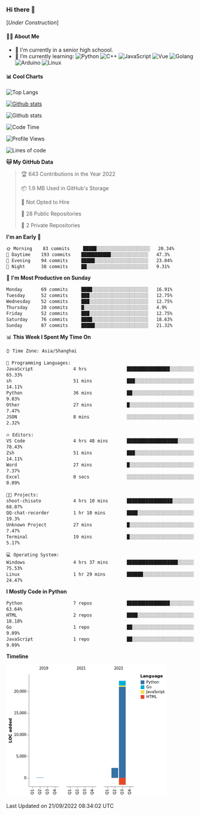 ### Hi there 👋

\[*Under Construction*\]

<!--
**NoNormalCreeper/NoNormalCreeper** is a ✨ _special_ ✨ repository because its `README.md` (this file) appears on your GitHub profile.

Here are some ideas to get you started:

- 🔭 I’m currently working on ...
- 🌱 I’m currently learning ...
- 👯 I’m looking to collaborate on ...
- 🤔 I’m looking for help with ...
- 💬 Ask me about ...
- 📫 How to reach me: ...
- 😄 Pronouns: ...
- ⚡ Fun fact: ...
-->

#### 👩‍💻 About Me

- 🏫 I'm currently in a senior high schoool.
- 🌱 I’m currently learning: 
![Python](https://img.shields.io/badge/-Python-blue?style=flat-square&logo=Python&logoColor=fff)
![C++](https://img.shields.io/badge/-C%2B%2B-00599C?style=flat-square&logo=C%2B%2B&logoColor=fff)
![JavaScript](https://img.shields.io/badge/-JavaScript-ffca18?style=flat-square&logo=JavaScript&logoColor=fff)
![Vue](https://img.shields.io/badge/-Vue-4FC08D?style=flat-square&logo=Vue.js&logoColor=fff)
![Golang](https://img.shields.io/badge/-Go-007d9c?style=flat-square&logo=Go&logoColor=fff)
![Arduino](https://img.shields.io/badge/-Arduino-00979D?style=flat-square&logo=Arduino&logoColor=fff)
![Linux](https://img.shields.io/badge/-Linux-FCC624?style=flat-square&logo=Linux&logoColor=fff)

#### 📊 Cool Charts

![Top Langs](https://github-readme-stats.vercel.app/api/top-langs/?username=NoNormalCreeper&layout=compact)

[![Github stats](https://github-readme-stats.vercel.app/api?username=NoNormalCreeper&show_icons=true)](https://github.com/anuraghazra/github-readme-stats)

![Github stats](https://github-profile-trophy.vercel.app/?username=NoNormalCreeper)


<!--START_SECTION:waka-->
![Code Time](http://img.shields.io/badge/Code%20Time-109%20hrs%2043%20mins-blue)

![Profile Views](http://img.shields.io/badge/Profile%20Views-2-blue)

![Lines of code](https://img.shields.io/badge/From%20Hello%20World%20I%27ve%20Written-23%20Thousand%20lines%20of%20code-blue)

**🐱 My GitHub Data** 

> 🏆 643 Contributions in the Year 2022
 > 
> 📦 1.9 MB Used in GitHub's Storage 
 > 
> 🚫 Not Opted to Hire
 > 
> 📜 28 Public Repositories 
 > 
> 🔑 2 Private Repositories  
 > 
**I'm an Early 🐤** 

```text
🌞 Morning    83 commits     █████░░░░░░░░░░░░░░░░░░░░   20.34% 
🌆 Daytime    193 commits    ███████████░░░░░░░░░░░░░░   47.3% 
🌃 Evening    94 commits     █████░░░░░░░░░░░░░░░░░░░░   23.04% 
🌙 Night      38 commits     ██░░░░░░░░░░░░░░░░░░░░░░░   9.31%

```
📅 **I'm Most Productive on Sunday** 

```text
Monday       69 commits     ████░░░░░░░░░░░░░░░░░░░░░   16.91% 
Tuesday      52 commits     ███░░░░░░░░░░░░░░░░░░░░░░   12.75% 
Wednesday    52 commits     ███░░░░░░░░░░░░░░░░░░░░░░   12.75% 
Thursday     20 commits     █░░░░░░░░░░░░░░░░░░░░░░░░   4.9% 
Friday       52 commits     ███░░░░░░░░░░░░░░░░░░░░░░   12.75% 
Saturday     76 commits     ████░░░░░░░░░░░░░░░░░░░░░   18.63% 
Sunday       87 commits     █████░░░░░░░░░░░░░░░░░░░░   21.32%

```


📊 **This Week I Spent My Time On** 

```text
⌚︎ Time Zone: Asia/Shanghai

💬 Programming Languages: 
JavaScript               4 hrs               ████████████████░░░░░░░░░   65.33% 
sh                       51 mins             ███░░░░░░░░░░░░░░░░░░░░░░   14.11% 
Python                   36 mins             ██░░░░░░░░░░░░░░░░░░░░░░░   9.83% 
Other                    27 mins             █░░░░░░░░░░░░░░░░░░░░░░░░   7.47% 
JSON                     8 mins              ░░░░░░░░░░░░░░░░░░░░░░░░░   2.32%

🔥 Editors: 
VS Code                  4 hrs 48 mins       ███████████████████░░░░░░   78.43% 
Zsh                      51 mins             ███░░░░░░░░░░░░░░░░░░░░░░   14.11% 
Word                     27 mins             █░░░░░░░░░░░░░░░░░░░░░░░░   7.37% 
Excel                    0 secs              ░░░░░░░░░░░░░░░░░░░░░░░░░   0.09%

🐱‍💻 Projects: 
shoot-chisato            4 hrs 10 mins       █████████████████░░░░░░░░   68.07% 
QQ-chat-recorder         1 hr 10 mins        ████░░░░░░░░░░░░░░░░░░░░░   19.3% 
Unknown Project          27 mins             █░░░░░░░░░░░░░░░░░░░░░░░░   7.47% 
Terminal                 19 mins             █░░░░░░░░░░░░░░░░░░░░░░░░   5.17%

💻 Operating System: 
Windows                  4 hrs 37 mins       ███████████████████░░░░░░   75.53% 
Linux                    1 hr 29 mins        ██████░░░░░░░░░░░░░░░░░░░   24.47%

```

**I Mostly Code in Python** 

```text
Python                   7 repos             ████████████████░░░░░░░░░   63.64% 
HTML                     2 repos             ████░░░░░░░░░░░░░░░░░░░░░   18.18% 
Go                       1 repo              ██░░░░░░░░░░░░░░░░░░░░░░░   9.09% 
JavaScript               1 repo              ██░░░░░░░░░░░░░░░░░░░░░░░   9.09%

```


**Timeline**

![Chart not found](https://raw.githubusercontent.com/NoNormalCreeper/NoNormalCreeper/main/charts/bar_graph.png) 


 Last Updated on 21/09/2022 08:34:02 UTC
<!--END_SECTION:waka-->


